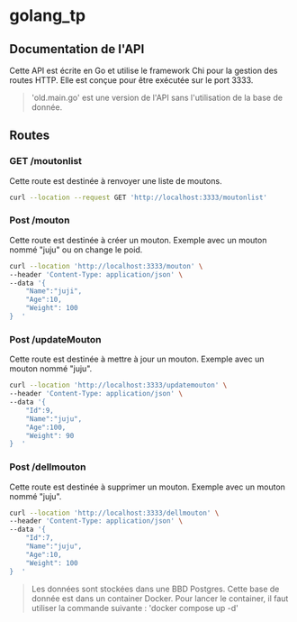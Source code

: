 # golang_tp

## Documentation de l'API

Cette API est écrite en Go et utilise le framework Chi pour la gestion des routes HTTP. Elle est conçue pour être exécutée sur le port 3333.

> 'old.main.go' est une version de l'API sans l'utilisation de la base de donnée.

## Routes

### GET /moutonlist

Cette route est destinée à renvoyer une liste de moutons.

```bash
curl --location --request GET 'http://localhost:3333/moutonlist'
```

### Post /mouton

Cette route est destinée à créer un mouton. Exemple avec un mouton nommé "juju" ou on change le poid.

```bash
curl --location 'http://localhost:3333/mouton' \
--header 'Content-Type: application/json' \
--data '{  
    "Name":"juji",
    "Age":10,
    "Weight": 100
}  '
```

### Post /updateMouton

Cette route est destinée à mettre à jour un mouton. Exemple avec un mouton nommé "juju".

```bash
curl --location 'http://localhost:3333/updatemouton' \
--header 'Content-Type: application/json' \
--data '{  
    "Id":9,
    "Name":"juju",   
    "Age":100,
    "Weight": 90
}  '
```

### Post /dellmouton

Cette route est destinée à supprimer un mouton. Exemple avec un mouton nommé "juju".

```bash
curl --location 'http://localhost:3333/dellmouton' \
--header 'Content-Type: application/json' \
--data '{  
    "Id":7,
    "Name":"juju",
    "Age":10,
    "Weight": 100
}  '
```

> Les données sont stockées dans une BBD Postgres. Cette base de donnée est dans un container Docker. Pour lancer le container, il faut utiliser la commande suivante : 'docker compose up -d'
